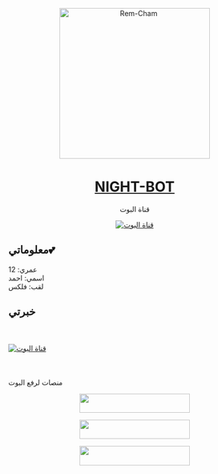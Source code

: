<div align="center">
    <p>  
        <a href="https://www.youtube.com/watch?v=MoiO-2NorRA&t=3s">
            <img alt="Rem-Cham" height="300" src="https://files.catbox.moe/9wza46.gif">
            <h1>NIGHT-BOT</h1>
        </a>
    </p>
قناة البوت  <br>
    <p>
        <a href="https://whatsapp.com/channel/0029Vag5dT01t90dVIah1X1p"><img title="قناة البوت" src="https://img.shields.io/badge/PLUTO%20WhatsApp%20Bot-green?colorA=%23ff0000&colorB=%23017e40&style=for-the-badge"></a>
    </p>
</div>


## معلوماتي💕
عمري: 12 
<br>
اسمي: احمد
<br>
لقب: فلكس
<br>
## خبرتي
<br>
<br>
  <a href="https://onecompiler.com/html"><img title="قناة البوت" src="https://img.shields.io/badge/%20Html%20-blue?colorA=#5E5A80&colorB=#5E5A80&style=for-the-badge"></a>
   <br>
    <br>
     <br>
  <br>
 منصات لرفع البوت
    <br>
<p align="center"><a href="https://signup.heroku.com"> <img src="https://img.shields.io/badge/heroku%20Cuenta-blue?style=for-the-badge&logo=REPLITE" width="220" height="38.45"/></a></p>
<p align="center"><a href="https://repl.it/github/davidprospero123/REM-CHAM-MD"> <img src="https://img.shields.io/badge/replit%20Despegar-black?style=for-the-badge&logo=replit" width="220" height="38.45"/></a></p>
<p align="center"><a href="https://dashboard.toystack.ai/"> <img src="https://img.shields.io/badge/toystack%20black?style=for-the-badge&logo=toystack" width="220" height="38.45"/></a></p>
